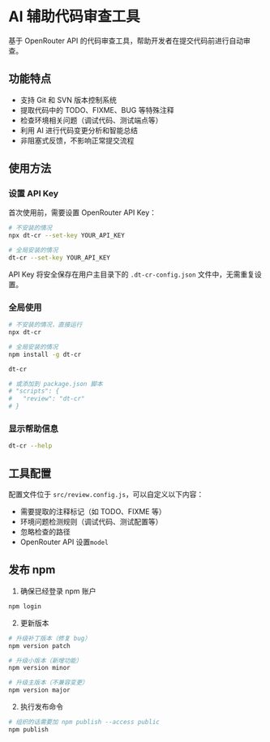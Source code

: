 # AI 辅助代码审查工具

基于 OpenRouter API 的代码审查工具，帮助开发者在提交代码前进行自动审查。

## 功能特点

- 支持 Git 和 SVN 版本控制系统
- 提取代码中的 TODO、FIXME、BUG 等特殊注释
- 检查环境相关问题（调试代码、测试端点等）
- 利用 AI 进行代码变更分析和智能总结
- 非阻塞式反馈，不影响正常提交流程

## 使用方法

### 设置 API Key

首次使用前，需要设置 OpenRouter API Key：

```bash
# 不安装的情况
npx dt-cr --set-key YOUR_API_KEY

# 全局安装的情况
dt-cr --set-key YOUR_API_KEY
```

API Key 将安全保存在用户主目录下的 `.dt-cr-config.json` 文件中，无需重复设置。

### 全局使用

```bash
# 不安装的情况，直接运行
npx dt-cr

# 全局安装的情况
npm install -g dt-cr

dt-cr

# 或添加到 package.json 脚本
# "scripts": {
#   "review": "dt-cr"
# }
```

### 显示帮助信息

```bash
dt-cr --help
```

## 工具配置

配置文件位于 `src/review.config.js`，可以自定义以下内容：

- 需要提取的注释标记（如 TODO、FIXME 等）
- 环境问题检测规则（调试代码、测试配置等）
- 忽略检查的路径
- OpenRouter API 设置`model`

## 发布 npm

1. 确保已经登录 npm 账户

```bash
npm login
```

2. 更新版本

```bash
# 升级补丁版本（修复 bug）
npm version patch

# 升级小版本（新增功能）
npm version minor

# 升级主版本（不兼容变更）
npm version major
```

2. 执行发布命令

```bash
# 组织的话需要加 npm publish --access public
npm publish
```
